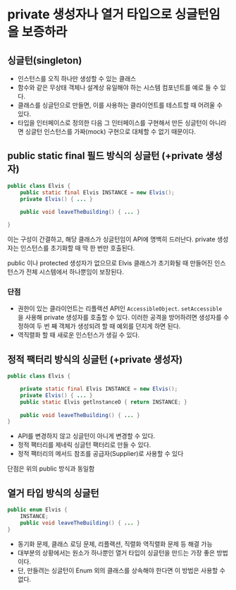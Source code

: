 # private 생성자나 열거 타입으로 싱글턴임을 보증하라

## 싱글턴(singleton)

- 인스턴스를 오직 하나만 생성할 수 있는 클래스
- 함수와 같은 무상태 객체나 설계상 유일해야 하는 시스템 컴포넌트를 예로 들 수 있다.
- 클래스를 싱글턴으로 만들면, 이를 사용하는 클라이언트를 테스트할 때 어려울 수 있다.
- 타입을 인터페이스로 정의한 다음 그 인터페이스를 구현해서 만든 싱글턴이 아니라면 싱글턴 인스턴스를 가짜(mock) 구현으로 대체할 수 없기 때문이다.

## public static final 필드 방식의 싱글턴 (+private 생성자)

```java
public class Elvis {
    public static final Elvis INSTANCE = new Elvis();
    private Elvis() { ... }
    
    public void leaveTheBuilding() { ... } 

}
```



이는 구성이 간결하고, 해당 클래스가 싱글턴임이 API에 명백히 드러난다.
private 생성자는 인스턴스를 초기화할 때 딱 한 번만 호출된다. 

public 이나 protected 생성자가 없으므로 Elvis 클래스가 초기화될 때 만들어진 인스턴스가 전체 시스템에서 하나뿐임이 보장된다.

### 단점

- 권한이 있는 클라이언트는 리플렉션 API인 `AccessibleObject`. `setAccessible` 을 사용해 private 생성자를 호출할 수 있다. 이러한 공격을 방어하려면 생성자를 수정하여 두 번 째 객체가 생성되려 할 때 예외를 던지게 하면 된다.
- 역직렬화 할 때 새로운 인스턴스가 생길 수 있다.

## 정적 팩터리 방식의 싱글턴 (+private 생성자)

```java
public class Elvis {

    private static final Elvis INSTANCE = new Elvis();
    private Elvis() { ... }
    public static Elvis getlnstanceO { return INSTANCE; }
	
    public void leaveTheBuilding() { ... } 
}
```

- API를 변경하지 않고 싱글턴이 아니게 변경할 수 있다.
- 정적 팩터리를 제네릭 싱글턴 팩터리로 만들 수 있다.
- 정적 팩터리의 메서드 참조를 공급자(Supplier)로 사용할 수 있다

단점은 위의 public 방식과 동일함

## 열거 타입 방식의 싱글턴

```java
public enum Elvis {
    INSTANCE;
    public void leaveTheBuilding() { ... }
}
```

- 동기화 문제, 클래스 로딩 문제, 리플랙션, 직렬화 역직렬화 문제 등 해결 가능
- 대부분의 상황에서는 원소가 하나뿐인 열거 타입이 싱글턴을 만드는 가장 좋은 방법이다.
- 단, 만들려는 싱글턴이 Enum 외의 클래스를 상속해야 한다면 이 방법은 사용할 수 없다.